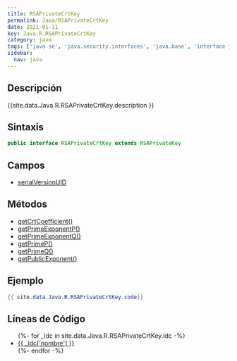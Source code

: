```yaml
---
title: RSAPrivateCrtKey
permalink: Java/RSAPrivateCrtKey
date: 2021-01-11
key: Java.R.RSAPrivateCrtKey
category: java
tags: ['java se', 'java.security.interfaces', 'java.base', 'interface java', 'Java 1.2']
sidebar: 
  nav: java
---
```


## Descripción
{{site.data.Java.R.RSAPrivateCrtKey.description }}

## Sintaxis
~~~java
public interface RSAPrivateCrtKey extends RSAPrivateKey
~~~

## Campos
* [serialVersionUID](/Java/RSAPrivateCrtKey/serialVersionUID)

## Métodos
* [getCrtCoefficient()](/Java/RSAPrivateCrtKey/getCrtCoefficient)
* [getPrimeExponentP()](/Java/RSAPrivateCrtKey/getPrimeExponentP)
* [getPrimeExponentQ()](/Java/RSAPrivateCrtKey/getPrimeExponentQ)
* [getPrimeP()](/Java/RSAPrivateCrtKey/getPrimeP)
* [getPrimeQ()](/Java/RSAPrivateCrtKey/getPrimeQ)
* [getPublicExponent()](/Java/RSAPrivateCrtKey/getPublicExponent)

## Ejemplo
~~~java
{{ site.data.Java.R.RSAPrivateCrtKey.code}}
~~~

## Líneas de Código
<ul>
{%- for _ldc in site.data.Java.R.RSAPrivateCrtKey.ldc -%}
   <li>
       <a href="{{_ldc['url'] }}">{{ _ldc['nombre'] }}</a>
   </li>
{%- endfor -%}
</ul>
